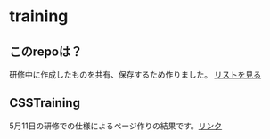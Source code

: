 # training

## このrepoは？
研修中に作成したものを共有、保存するため作りました。
[リストを見る](https://boxkun001.github.io/training/)

## CSSTraining
5月11日の研修での仕様によるページ作りの結果です。[リンク](https://boxkun001.github.io/training/CSSTraining/)
